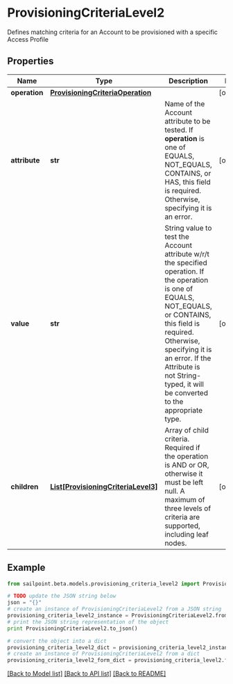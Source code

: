 # ProvisioningCriteriaLevel2

Defines matching criteria for an Account to be provisioned with a specific Access Profile

## Properties

Name | Type | Description | Notes
------------ | ------------- | ------------- | -------------
**operation** | [**ProvisioningCriteriaOperation**](ProvisioningCriteriaOperation.md) |  | [optional] 
**attribute** | **str** | Name of the Account attribute to be tested. If **operation** is one of EQUALS, NOT_EQUALS, CONTAINS, or HAS, this field is required. Otherwise, specifying it is an error. | [optional] 
**value** | **str** | String value to test the Account attribute w/r/t the specified operation. If the operation is one of EQUALS, NOT_EQUALS, or CONTAINS, this field is required. Otherwise, specifying it is an error. If the Attribute is not String-typed, it will be converted to the appropriate type. | [optional] 
**children** | [**List[ProvisioningCriteriaLevel3]**](ProvisioningCriteriaLevel3.md) | Array of child criteria. Required if the operation is AND or OR, otherwise it must be left null. A maximum of three levels of criteria are supported, including leaf nodes. | [optional] 

## Example

```python
from sailpoint.beta.models.provisioning_criteria_level2 import ProvisioningCriteriaLevel2

# TODO update the JSON string below
json = "{}"
# create an instance of ProvisioningCriteriaLevel2 from a JSON string
provisioning_criteria_level2_instance = ProvisioningCriteriaLevel2.from_json(json)
# print the JSON string representation of the object
print ProvisioningCriteriaLevel2.to_json()

# convert the object into a dict
provisioning_criteria_level2_dict = provisioning_criteria_level2_instance.to_dict()
# create an instance of ProvisioningCriteriaLevel2 from a dict
provisioning_criteria_level2_form_dict = provisioning_criteria_level2.from_dict(provisioning_criteria_level2_dict)
```
[[Back to Model list]](../README.md#documentation-for-models) [[Back to API list]](../README.md#documentation-for-api-endpoints) [[Back to README]](../README.md)


